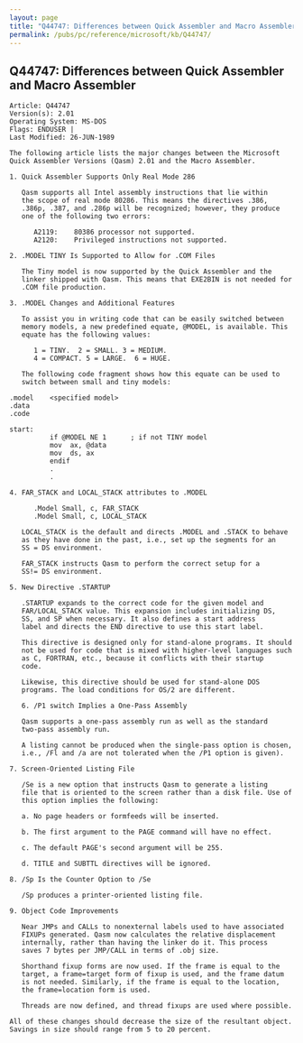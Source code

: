 ```yaml
---
layout: page
title: "Q44747: Differences between Quick Assembler and Macro Assembler"
permalink: /pubs/pc/reference/microsoft/kb/Q44747/
---
```


## Q44747: Differences between Quick Assembler and Macro Assembler

	Article: Q44747
	Version(s): 2.01
	Operating System: MS-DOS
	Flags: ENDUSER |
	Last Modified: 26-JUN-1989
	
	The following article lists the major changes between the Microsoft
	Quick Assembler Versions (Qasm) 2.01 and the Macro Assembler.
	
	1. Quick Assembler Supports Only Real Mode 286
	
	   Qasm supports all Intel assembly instructions that lie within
	   the scope of real mode 80286. This means the directives .386,
	   .386p, .387, and .286p will be recognized; however, they produce
	   one of the following two errors:
	
	      A2119:    80386 processor not supported.
	      A2120:    Privileged instructions not supported.
	
	2. .MODEL TINY Is Supported to Allow for .COM Files
	
	   The Tiny model is now supported by the Quick Assembler and the
	   linker shipped with Qasm. This means that EXE2BIN is not needed for
	   .COM file production.
	
	3. .MODEL Changes and Additional Features
	
	   To assist you in writing code that can be easily switched between
	   memory models, a new predefined equate, @MODEL, is available. This
	   equate has the following values:
	
	      1 = TINY.  2 = SMALL. 3 = MEDIUM.
	      4 = COMPACT. 5 = LARGE.  6 = HUGE.
	
	   The following code fragment shows how this equate can be used to
	   switch between small and tiny models:
	
	.model    <specified model>
	.data
	.code
	
	start:
	          if @MODEL NE 1      ; if not TINY model
	          mov  ax, @data
	          mov  ds, ax
	          endif
	          .
	          .
	
	4. FAR_STACK and LOCAL_STACK attributes to .MODEL
	
	      .Model Small, c, FAR_STACK
	      .Model Small, c, LOCAL_STACK
	
	   LOCAL_STACK is the default and directs .MODEL and .STACK to behave
	   as they have done in the past, i.e., set up the segments for an
	   SS = DS environment.
	
	   FAR_STACK instructs Qasm to perform the correct setup for a
	   SS!= DS environment.
	
	5. New Directive .STARTUP
	
	   .STARTUP expands to the correct code for the given model and
	   FAR/LOCAL_STACK value. This expansion includes initializing DS,
	   SS, and SP when necessary. It also defines a start address
	   label and directs the END directive to use this start label.
	
	   This directive is designed only for stand-alone programs. It should
	   not be used for code that is mixed with higher-level languages such
	   as C, FORTRAN, etc., because it conflicts with their startup
	   code.
	
	   Likewise, this directive should be used for stand-alone DOS
	   programs. The load conditions for OS/2 are different.
	
	   6. /P1 switch Implies a One-Pass Assembly
	
	   Qasm supports a one-pass assembly run as well as the standard
	   two-pass assembly run.
	
	   A listing cannot be produced when the single-pass option is chosen,
	   i.e., /Fl and /a are not tolerated when the /P1 option is given).
	
	7. Screen-Oriented Listing File
	
	   /Se is a new option that instructs Qasm to generate a listing
	   file that is oriented to the screen rather than a disk file. Use of
	   this option implies the following:
	
	   a. No page headers or formfeeds will be inserted.
	
	   b. The first argument to the PAGE command will have no effect.
	
	   c. The default PAGE's second argument will be 255.
	
	   d. TITLE and SUBTTL directives will be ignored.
	
	8. /Sp Is the Counter Option to /Se
	
	   /Sp produces a printer-oriented listing file.
	
	9. Object Code Improvements
	
	   Near JMPs and CALLs to nonexternal labels used to have associated
	   FIXUPs generated. Qasm now calculates the relative displacement
	   internally, rather than having the linker do it. This process
	   saves 7 bytes per JMP/CALL in terms of .obj size.
	
	   Shorthand fixup forms are now used. If the frame is equal to the
	   target, a frame=target form of fixup is used, and the frame datum
	   is not needed. Similarly, if the frame is equal to the location,
	   the frame=location form is used.
	
	   Threads are now defined, and thread fixups are used where possible.
	
	All of these changes should decrease the size of the resultant object.
	Savings in size should range from 5 to 20 percent.
